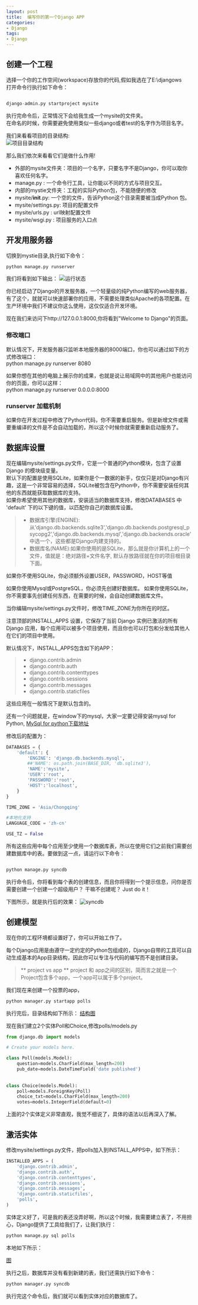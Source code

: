 ```yaml
---
layout: post
title:  编写你的第一个Django APP
categories:
- Django
tags:
- Django
---
```


## 创建一个工程

选择一个你的工作空间(workspace)存放你的代码,假如我选在了E:\djangows   
打开命令行执行如下命令：

```python

django-admin.py startproject mysite
```

执行完命令后，正常情况下会给我生成一个mysite的文件夹。  
在命名的时候，你需要避免使用类似一些django或者test的名字作为项目名字。  

我们来看看项目的目录结构:  
![项目目录结构](http://wentaotang.github.io/images/structs.png)

那么我们依次来看看它们是做什么作用!

- 外部的mysite文件夹：项目的一个名字，只要名字不是Django，你可以取你喜欢任何名字。
- manage.py : 一个命令行工具，让你能以不同的方式与项目交互。
- 内部的mystie文件夹：工程的实际Python包，不能随便的修改
- mysite/__init__.py: 一个空的文件，告诉Python这个目录需要被当成Python 包。
- mysite/settings.py: 项目的配置文件
- mysite/urls.py : url映射配置文件
- mysite/wsgi.py : 项目服务的入口点

## 开发用服务器

切换到mystie目录,执行如下命令：

```python
python manage.py runserver
```

我们将看到如下输出：
![运行状态](http://wentaotang.github.io/images/runserver.png)

你已经启动了Django的开发服务器，一个轻量级的纯Python编写的web服务器，有了这个，就就可以快速部署你的应用，不需要处理类似Apache的各项配置。在生产环境中我们不建议你这么使用，这仅仅适合开发环境。

现在我们来访问下http://127.0.0.1:8000,你将看到"Welcome to Django"的页面。

### 修改端口

默认情况下，开发服务器只监听本地服务器的8000端口，你也可以通过如下的方式修改端口：  
python manage.py runserver 8080

如果你想在其他的电脑上展示你的成果，也就是说让局域网中的其他用户也能访问你的页面，你可以这样：  
python manage.py runserver 0.0.0.0:8000

### runserver 加载机制

如果你在开发过程中修改了Python代码，你不需要重启服务。但是新增文件或需要重编译的文件是不会自动加载的，所以这个时候你就需要重新启动服务了。


## 数据库设置

现在编辑mysite/settings.py文件，它是一个普通的Python模块，包含了设置Django 的模块级变量。  
默认下的配置是使用SQLite，如果你是个一数据的新手，仅仅只是对Django有兴趣，这是一个非常容易的选择，SQLite被包含在Python中，你不需要安装任何其他的东西就能获取数据库的支持。  
如果你希望使用其他的数据库，安装适当的数据库支持，修改DATABASES 中 'default' 下的以下键的值，以匹配你自己的数据库设置。  

> * 数据库引擎(ENGINE):从’django.db.backends.sqlite3','django.db.backends.postgresql_psycopg2','django.db.backends.mysql','django.db.backends.oracle'中选一个，这些都是Django内建支持的。
> * 数据库名(NAME):如果你使用的是SQLite，那么就是你计算机上的一个文件，值就是：绝对路径+文件名字, 默认存放路径就在你的项目根目录下面。


如果你不使用SQLite，你必须额外设置USER，PASSWORD，HOST等值

如果你使用Mysql或PostgreSQL，你必须先创建好数据库。
如果你使用SQLite，你不需要事先创建任何东西，在需要的时候，会自动创建数据库文件。

当你编辑mysite/settings.py文件时，修改TIME_ZONE为你所在的时区。

注意顶部的INSTALL_APPS 设置，它保存了当前 Django 实例已激活的所有 Django 应用，每个应用可以被多个项目使用，而且你也可以打包和分发给其他人在它们的项目中使用。

默认情况下，INSTALL_APPS包含如下的APP：
> * django.contrib.admin
> * django.contrib.auth
> * django.contrib.contenttypes
> * django.contrib.sessions
> * django.contrib.messages
> * django.contrib.staticfiles

这些应用在一般情况下是默认包含的。

还有一个问题就是，在window下的mysql，大家一定要记得安装mysql for Python,
[MySql for python下载地址](http://sourceforge.net/projects/mysql-python/files/mysql-python-test/1.2.4b4/MySQL-python-1.2.4b4.win32-py2.7.exe/download?use_mirror=hivelocity&r=http%3A%2F%2Fsourceforge.net%2Fprojects%2Fmysql-python%2F&use_mirror=hivelocity)

修改后的配置为：

```python
DATABASES = {
    'default': {
        'ENGINE': 'django.db.backends.mysql',
        ##'NAME': os.path.join(BASE_DIR, 'db.sqlite3'),
        'NAME':'mysite',
        'USER':'root',
        'PASSWORD':'root',
        'HOST':'localhost',
    }
}

TIME_ZONE = 'Asia/Chongqing'

#本地化支持
LANGUAGE_CODE = 'zh-cn'

USE_TZ = False
```

所有这些应用中每个应用至少使用一个数据库表，所以在使用它们之前我们需要创建数据库中的表。要做到这一点，请运行以下命令：

```python

python manage.py syncdb
```

执行命令后，你将看到每个表的创建信息，而且你将得到一个提示信息，问你是否需要创建一个创建一个超级用户？ 干嘛不创建呢？ Just do it！

下图所示，就是执行后的效果：
![syncdb](http://wentaotang.github.io/images/syncdb.png)


## 创建模型

现在你的工程环境都设置好了，你可以开始工作了。

每个Django应用是由遵守一定约定的Python包组成的，Django自带的工具可以自动生成基本的App目录结构，因此你可以专注与代码的编写而不是创建目录。

> ** project vs app **
>  project 和 app之间的区别，简而言之就是一个Project包含多个app，一个app可以属于多个project。


我们现在来创建一个投票的app，

```python
python manager.py startapp polls
```

执行完后，目录结构如下所示：
[结构图](http://wentaotang.github.io/images/app.png) 

现在我们建立2个实体Poll和Choice,修改polls/models.py

```python
from django.db import models

# Create your models here.

class Poll(models.Model):
    question=models.CharField(max_length=200)
    pub_date=models.DateTimeField('date published')
    
    
class Choice(models.Model):
    poll=models.ForeignKey(Poll)
    choice_txt=models.CharField(max_length=200)
    votes=models.IntegerField(default=0)

```

上面的2个实体定义非常直观，我觉不细说了，具体的语法以后再深入了解。

## 激活实体

修改mysite/settings.py文件，把polls加入到INSTALL_APPS中，如下所示：  

```python
INSTALLED_APPS = (
    'django.contrib.admin',
    'django.contrib.auth',
    'django.contrib.contenttypes',
    'django.contrib.sessions',
    'django.contrib.messages',
    'django.contrib.staticfiles',
    'polls',
)
```

实体定义好了，可是我的表还没弄好啊，所以这个时候，我需要建立表了，不用担心，Django提供了工具给我们了，让我们执行：

```python
python manage.py sql polls
```

本地如下所示：

[图](http://wentaotang.github.io/images/sql.png)


执行之后，数据库并没有看到新建的表，我们还需执行如下命令：

```python
python manager.py syncdb
```

执行完这个命令后，我们就可以看到实体对应的数据库了。

